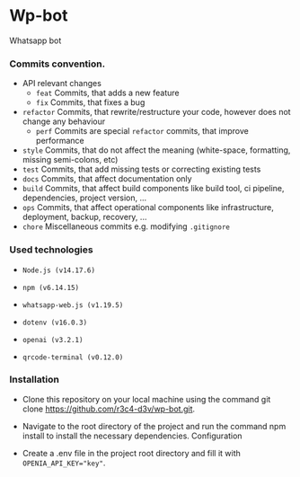 # Wp-bot
Whatsapp bot

### Commits convention.
* API relevant changes
    * `feat` Commits, that adds a new feature
    * `fix` Commits, that fixes a bug
* `refactor` Commits, that rewrite/restructure your code, however does not change any behaviour
    * `perf` Commits are special `refactor` commits, that improve performance
* `style` Commits, that do not affect the meaning (white-space, formatting, missing semi-colons, etc)
* `test` Commits, that add missing tests or correcting existing tests
* `docs` Commits, that affect documentation only
* `build` Commits, that affect build components like build tool, ci pipeline, dependencies, project version, ...
* `ops` Commits, that affect operational components like infrastructure, deployment, backup, recovery, ...
* `chore` Miscellaneous commits e.g. modifying `.gitignore`
  
### Used technologies
* `Node.js (v14.17.6)`


* `npm (v6.14.15)`


* `whatsapp-web.js (v1.19.5)`


* `dotenv (v16.0.3)`


* `openai (v3.2.1)`


* `qrcode-terminal (v0.12.0)`

### Installation
* Clone this repository on your local machine using the command git clone https://github.com/r3c4-d3v/wp-bot.git.


* Navigate to the root directory of the project and run the command npm install to install the necessary dependencies.
Configuration


* Create a .env file in the project root directory and fill it with `OPENIA_API_KEY="key"`.